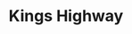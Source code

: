 ---
slug: acp-kings-highway
title: Kings Highway
address: 3245 Nostrand Ave.
state: New York
stateAbbreviation: NY
city: Brooklyn
postal: 11229
url: https://www.radnet.com/lhr-acpny/locations/acp-kings-highway
htmlHead: null
body: null
appointmentUrl: https://www.radnet.com/lenox-hill-radiology/for-patients/request-appointment
walkInTitle: Walk-In Hours
walkInDetails: Mon - Fri | 8:00 am - 4:00 pm
places:
- {
    name: "Lenox Hill Radiology | Kings Highway",
    longitude: -73.942350000000,
    latitude: 40.604670000000,
}
---